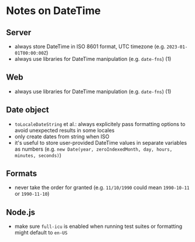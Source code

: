 # Notes on DateTime

## Server
- always store DateTime in ISO 8601 format, UTC timezone (e.g. `2023-01-01T00:00:00Z`)
- always use libraries for DateTime manipulation (e.g. `date-fns`) (1)

## Web
- always use libraries for DateTime manipulation (e.g. `date-fns`) (1)

## Date object
- `toLocaleDateString` et al.: always explicitely pass formatting options to avoid unexpected results in some locales
- only create dates from string when ISO
- it's useful to store user-provided DateTime values in separate variables as numbers (e.g. `new Date(year, zeroIndexedMonth, day, hours, minutes, seconds)`)

## Formats
- never take the order for granted (e.g. `11/10/1990` could mean `1990-10-11` or `1990-11-10`)

## Node.js
- make sure `full-icu` is enabled when running test suites or formatting might default to `en-US`
